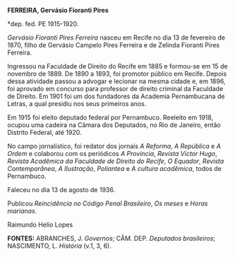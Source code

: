 **FERREIRA, Gervásio Fioranti Pires**

\*dep. fed. PE 1915-1920.

*Gervásio Fioranti Pires Ferreira* nasceu em Recife no dia 13 de
fevereiro de 1870, filho de Gervásio Campelo Pires Ferreira e de Zelinda
Fioranti Pires Ferreira.

Ingressou na Faculdade de Direito do Recife em 1885 e formou-se em 15 de
novembro de 1889. De 1890 a 1893, foi promotor público em Recife. Depois
dessa atividade passou a advogar e lecionar na mesma cidade e, em 1896,
foi aprovado em concurso para professor de direito criminal da Faculdade
de Direito. Em 1901 foi um dos fundadores da Academia Pernambucana de
Letras, a qual presidiu nos seus primeiros anos.

Em 1915 foi eleito deputado federal por Pernambuco. Reeleito em 1918,
ocupou uma cadeira na Câmara dos Deputados, no Rio de Janeiro, então
Distrito Federal, até 1920.

No campo jornalístico, foi redator dos jornais *A Reforma*, *A
República* e *A Ordem* e colaborou com os periódicos *A Província*,
*Revista Victor Hugo*, *Revista Acadêmica da Faculdade de Direito do
Recife*, *O Equador*, *Revista Contemporânea*, *A Ilustração*,
*Poliantea* e *A cultura acadêmica*, todos de Pernambuco.

Faleceu no dia 13 de agosto de 1936.

Publicou *Reincidência no Código Penal Brasileiro*, *Os meses* e *Horas
marianas*.

Raimundo Helio Lopes

**FONTES:** ABRANCHES, J. *Governos*; CÂM. DEP. *Deputados brasileiros*;
NASCIMENTO, L. *História* (v.1, 3, 6).
